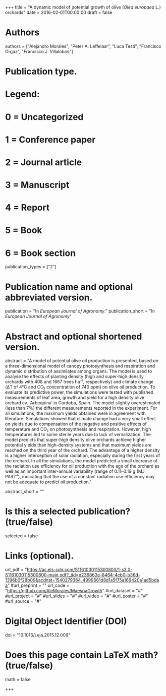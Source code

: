 +++
title = "A dynamic model of potential growth of olive (*Olea europaea* L.) orchards"
date = 2016-02-01T00:00:00
draft = false

# Authors
authors = ["Alejandro Morales", "Peter A. Leffelaar", "Luca Testi", "Francisco Orgaz", "Francisco J. Villalobos"]

# Publication type.
# Legend:
# 0 = Uncategorized
# 1 = Conference paper
# 2 = Journal article
# 3 = Manuscript
# 4 = Report
# 5 = Book
# 6 = Book section
publication_types = ["2"]

# Publication name and optional abbreviated version.
publication = "In *European Journal of Agronomy*."
publication_short = "In *European Journal of Agronomy*"

# Abstract and optional shortened version.
abstract = "A model of potential olive oil production is presented, based on a three-dimensional model of canopy photosynthesis and respiration and dynamic distribution of assimilates among organs. The model is used to analyse the effects of planting density (high and super-high density orchards with 408 and 1667 trees ha⁻¹, respectively) and climate change (ΔT of 4°C and CO₂ concentration of 740 ppm) on olive oil production. To evaluate its predictive power, the simulations were tested with published measurements of leaf area, growth and yield for a high density olive orchard cv. ‘Arbequina’ in Cordoba, Spain. The model slightly overestimated (less than 7%) the different measurements reported in the experiment. For all simulations, the maximum yields obtained were in agreement with literature. Simulations showed that climate change had a very small effect on yields due to compensation of the negative and positive effects of temperature and CO₂ on photosynthesis and respiration. However, high temperatures led to some sterile years due to lack of vernalization. The model predicts that super-high density olive orchards achieve higher potential yields than high-density systems and that maximum yields are reached on the third year of the orchard. The advantage of a higher density is a higher interception of solar radiation, especially during the first years of the orchard. In all the simulations, the model predicted a small decrease of the radiation use efficiency for oil production with the age of the orchard as well as an important inter-annual variability (range of 0.11–0.19 g (MJ PAR)⁻¹), indicating that the use of a constant radiation use efficiency may not be adequate to predict oil production."

abstract_short = ""

# Is this a selected publication? (true/false)
selected = false

# Links (optional).
url_pdf = "https://ac.els-cdn.com/S1161030115300800/1-s2.0-S1161030115300800-main.pdf?_tid=e236863e-8464-4cb0-b36d-1396b0f28b09&acdnat=1540279364_4999661d8d1a5f75a166420a1ad5bdaa"
#url_preprint = ""
url_code = "https://github.com/AleMorales/MaespaGrowth"
#url_dataset = "#"
#url_project = "#"
#url_slides = "#"
#url_video = "#"
#url_poster = "#"
#url_source = "#"

# Digital Object Identifier (DOI)
doi = "10.1016/j.eja.2015.12.006"

# Does this page contain LaTeX math? (true/false)
math = false


+++
